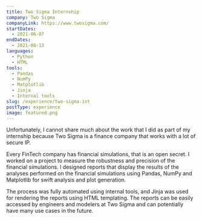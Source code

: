 ```yaml
---
title: Two Sigma Internship
company: Two Sigma
companyLink: https://www.twosigma.com/
startDates:
  - 2021-06-07
endDates:
  - 2021-08-13
languages:
  - Python
  - HTML
tools:
  - Pandas
  - NumPy
  - Matplotlib
  - Jinja
  - Internal tools
slug: /experience/two-sigma-int
postType: experience
image: featured.png
---
```


Unfortunately, I cannot share much about the work that I did as part of my
internship because Two Sigma is a finance company that works with a lot of
secure IP.

Every FinTech company has financial simulations, that is an open secret. I
worked on a project to measure the robustness and precision of the financial
simulations. I designed reports that display the results of the analyses
performed on the financial simulations using Pandas, NumPy and Matplotlib
for swift analysis and plot generation.

The process was fully automated using internal tools, and Jinja was used for
rendering the reports using HTML templating. The reports can be easily
accessed by engineers and modelers at Two Sigma and can potentially have
many use cases in the future.
